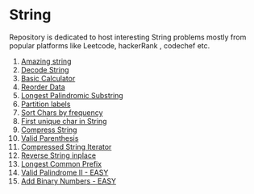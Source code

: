 # String

Repository is dedicated to host interesting String problems mostly from popular platforms like Leetcode, hackerRank , codechef etc.

1. [Amazing string](https://github.com/KumarAbhinav2/Strings/blob/master/amazingSubString.py)
2. [Decode String](https://github.com/KumarAbhinav2/Strings/blob/master/decodeString(LTM-394).py)
3. [Basic Calculator](https://github.com/KumarAbhinav2/Strings/blob/master/basic_calculator-II(LTM-227).py)
4. [Reorder Data](https://github.com/KumarAbhinav2/Strings/blob/master/reorder_data_in_log_files(LTE-937).py)
5. [Longest Palindromic Substring](https://github.com/KumarAbhinav2/Strings/blob/master/Longest_Palindromic_Substring(LTM-5).py)
6. [Partition labels](https://github.com/KumarAbhinav2/Strings/blob/master/partition_labels(LTM-763).py) 
7. [Sort Chars by frequency](https://github.com/KumarAbhinav2/Strings/blob/master/sort_characters_by_freq(LTM-451).py)
8. [First unique char in String](https://github.com/KumarAbhinav2/Strings/blob/master/first_unique_char_in_string(LTE-387).py)
9. [Compress String](https://github.com/KumarAbhinav2/Strings/blob/master/compressString.py)
10. [Valid Parenthesis](https://github.com/KumarAbhinav2/Strings/blob/master/validParenthesis(LTE-20).py)
11. [Compressed String Iterator](https://github.com/KumarAbhinav2/Strings/blob/master/designCompressedStringIterator(LTE-604).py)
12. [Reverse String inplace](https://github.com/KumarAbhinav2/Strings/blob/master/reverseStringInPlace.py) 
13. [Longest Common Prefix](https://github.com/KumarAbhinav2/Strings/blob/master/longestCommonPrefix(LTE-14).py)
14. [Valid Palindrome II - EASY](https://github.com/KumarAbhinav2/Strings/blob/master/validPalindromeII(LTE-680).py)
15. [Add Binary Numbers - EASY](https://github.com/KumarAbhinav2/Strings/blob/master/addBinary(LTE-67).py)

 

